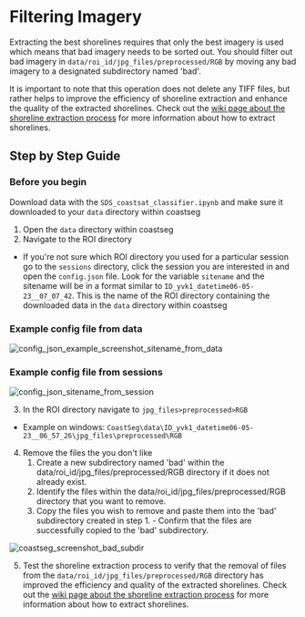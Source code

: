 # Filtering Imagery

Extracting the best shorelines requires that only the best imagery is used which means that bad imagery needs to be sorted out. You should filter out bad imagery in `data/roi_id/jpg_files/preprocessed/RGB` by moving any bad imagery to a designated subdirectory named 'bad'.

It is important to note that this operation does not delete any TIFF files, but rather helps to improve the efficiency of shoreline extraction and enhance the quality of the extracted shorelines. Check out the [wiki page about the shoreline extraction process](https://github.com/Doodleverse/CoastSeg/wiki/6.-How-to-Extract-Shorelines) for more information about how to extract shorelines.

## Step by Step Guide

### Before you begin

Download data with the `SDS_coastsat_classifier.ipynb` and make sure it downloaded to your `data` directory within coastseg

1. Open the `data` directory within coastseg
2. Navigate to the ROI directory

- If you're not sure which ROI directory you used for a particular session go to the `sessions` directory, click the session you are interested in and open the `config.json` file. Look for the variable `sitename` and the sitename will be in a format similar to `ID_yvk1_datetime06-05-23__07_07_42`. This is the name of the ROI directory containing the downloaded data in the `data` directory within coastseg

### Example config file from data

![config_json_example_screenshot_sitename_from_data](https://github.com/SatelliteShorelines/CoastSeg/assets/61564689/cc172608-895d-456b-8789-0725fb338805)

### Example config file from sessions

![config_json_sitename_from_session](https://github.com/SatelliteShorelines/CoastSeg/assets/61564689/45d2f48e-abe9-4dd7-bcd0-8253092c6613)

3. In the ROI directory navigate to `jpg_files>preprocessed>RGB`

- Example on windows: `CoastSeg\data\ID_yvk1_datetime06-05-23__06_57_26\jpg_files\preprocessed\RGB`

4. Remove the files the you don't like
   1. Create a new subdirectory named 'bad' within the data/roi_id/jpg_files/preprocessed/RGB directory if it does not already exist.
   2. Identify the files within the data/roi_id/jpg_files/preprocessed/RGB directory that you want to remove.
   3. Copy the files you wish to remove and paste them into the 'bad' subdirectory created in step 1. - Confirm that the files are successfully copied to the 'bad' subdirectory.

![coastseg_screenshot_bad_subdir](https://github.com/SatelliteShorelines/CoastSeg/assets/61564689/f0423605-b8bc-4c1d-8eb2-c79be81e9a91)

5. Test the shoreline extraction process to verify that the removal of files from the `data/roi_id/jpg_files/preprocessed/RGB` directory has improved the efficiency and quality of the extracted shorelines. Check out the [wiki page about the shoreline extraction process](https://github.com/Doodleverse/CoastSeg/wiki/6.-How-to-Extract-Shorelines) for more information about how to extract shorelines.
